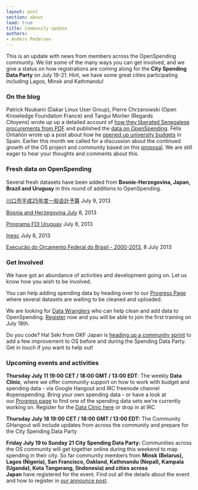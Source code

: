 ```yaml
---
layout: post
section: about
lead: true
title: Community update
authors:
- Anders Pedersen
---
```

This is an update with news from members across the OpenSpending community. We list some of the many ways you can get involved, and we give a status on how registrations are coming along for the <strong>City Spending Data Party</strong> on July 19-21. Hint, we have some great cities participating including Lagos, Minsk and Kathmandu!

<h3>On the blog</h3>
Patrick Nsukami (Dakar Linux User Group), Pierre Chrzanowski (Open Knowledge Foundation France) and Tangui Morlier (Regards Citoyens) wrote up up a detailed account of <a href="http://blog.openspending.org/2013/07/04/exploring-senegal-public-procurements-how-we-turned-pdf-files-into-browsable-data/">how they liberated Senegalese procurements from PDF</a> and published the <a href="http://openspending.org/marches-publics-senegal">data on OpenSpending</a>.
Félix Ontañón wrote up a post about how he <a href="http://blog.openspending.org/2013/06/17/budget-transparency-for-an-open-university/">opened up university budgets</a> in Spain.
Earlier this month we called for a discussion about the continued growth of the OS project and community based on this <a href="http://blog.openspending.org/2013/07/02/project-and-community-proposal/">proposal</a>. We are still eager to hear your thoughts and comments about this.

<h3>Fresh data on OpenSpending</h3>
Several fresh datasets have been added from <strong>Bosnie-Herzegovina, Japan, Brazil and Uruguay</strong> in this round of additions to OpenSpending.

<a href="http://openspending.org/kawaguchi_2013_shikai">川口市平成25年度一般会計予算</a> July 9, 2013

<a href="http://openspending.org/bosnia-and-herzegovina">Bosnia and Herzegovina July</a> 8, 2013

<a href="https://openspending.org/fdi_uy_2013">Programa FDI Uruguay</a> July 8, 2013

<a href="http://openspending.org/inesc">Inesc</a> July 8, 2013

<a href="http://openspending.org/orcamento_brasil_2000_2013">Execução do Orçamento Federal do Brasil - 2000-2013</a>, 8 July 2013

<h3>Get Involved</h3>
We have got an abundance of activities and development going on. Let us know how you wish to be involved.

You can help adding spending data by heading over to our <a href="http://progress.openspending.org/">Progress Page</a> where several datasets are waiting to be cleaned and uploaded.

We are looking for <a href="http://blog.openspending.org/2013/07/08/join-the-openspending-data-wranglers-and-help-open-up-finances-around-the-world/">Data Wranglers</a> who can help clean and add data to OpenSpending. <a href="https://docs.google.com/a/okfn.org/forms/d/1jL4lGrC_z577r7iQLcJw_PYzDCNzKrPh-QPPl2q4QMM/viewform">Register</a> now and you will be able to join the first training on July 18th.

Do you code? Hal Seki from OKF Japan is <a href="https://github.com/openspending/openspending/issues?milestone=24&amp;state=open">heading up a community sprint</a> to add a few improvement to OS before and during the Spending Data Party. Get in touch if you want to help out!

<h3>Upcoming events and activities</h3>
<strong></strong><strong>Thursday July 11 19:00 CET / 18:00 GMT / 13:00 EDT</strong>: The weekly <strong>Data Clinic</strong>, where we offer community support on how to work with budget and spending data - via Google Hangout and IRC freenode channel #openspending.
Bring your own spending data - or have a look at our <a href="http://progress.openspending.org/" target="_blank">Progress page</a> to find one of the spending data sets we're currently working on. Register for the <a href="https://docs.google.com/forms/d/1vi2LNysNsu346-X8H5oIp00OUjDFsiR_pYcQSWrQAiY/viewform">Data Clinic here</a> or drop in at IRC

<strong>Thursday July 18 <strong>19:00 CET / 18:00 GMT / 13:00 EDT</strong>:</strong> The Community GHangout will include updates from across the community and prepare for the City Spending Data Party

<strong>Friday July 19 to Sunday 21 City Spending Data Party:</strong> Communities across the OS community will get together online during this weekend to map spending in their city. So far community members from <strong>Minsk (Belarus), Lagos (Nigeria), San Francisco, Oakland, Kathmandu (Nepal), Kampala (Uganda), Kota Tangerang, (Indonesia) and cities across Japan</strong> have registered for the event. Find out all the details about the event and how to register in <a href="http://blog.openspending.org/2013/06/30/spending-data-party-announce/">our announce post</a>.

<h3></h3>
